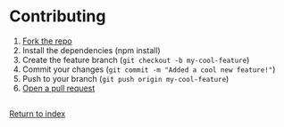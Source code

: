 # Contributing

1. [Fork the repo](https://github.com/koushikpuppala5/ThunderStrike_Bot)
2. Install the dependencies (npm install)
3. Create the feature branch (`git checkout -b my-cool-feature`)
4. Commit your changes (`git commit -m "Added a cool new feature!"`)
5. Push to your branch (`git push origin my-cool-feature`)
6. [Open a pull request](https://github.com/koushikpuppala5/ThunderStrike_Bot/pulls)

##

[Return to index](README.md)
